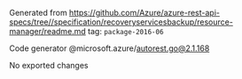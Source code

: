 Generated from https://github.com/Azure/azure-rest-api-specs/tree//specification/recoveryservicesbackup/resource-manager/readme.md tag: `package-2016-06`

Code generator @microsoft.azure/autorest.go@2.1.168

No exported changes